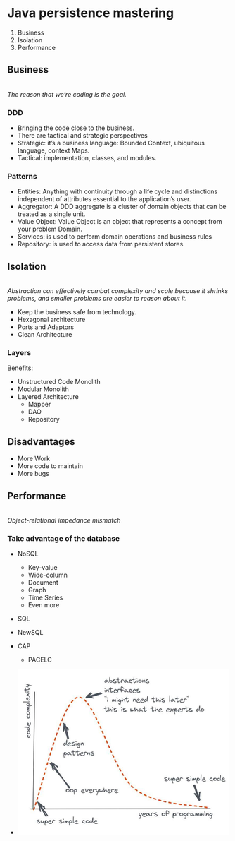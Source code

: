 # Java persistence mastering

1. Business
2. Isolation
3. Performance

## Business

<br/> *The reason that we’re coding is the goal.*

### DDD

- Bringing the code close to the business.
- There are tactical and strategic perspectives
- Strategic: it’s a business language: Bounded Context, ubiquitous language, context Maps.
- Tactical: implementation, classes, and modules.

### Patterns

- Entities: Anything with continuity through a life cycle and distinctions independent of attributes essential to the
  application’s user.
- Aggregator: A DDD aggregate is a cluster of domain objects that can be treated as a single unit.
- Value Object: Value Object is an object that represents a concept from your problem Domain.
- Services: is used to perform domain operations and business rules
- Repository: is used to access data from persistent stores.

## Isolation

<br/> *Abstraction can effectively combat complexity and scale because it shrinks problems, and smaller problems are easier to reason about it.*

- Keep the business safe from technology.
- Hexagonal architecture
- Ports and Adaptors
- Clean Architecture

### Layers

Benefits:

- Unstructured Code Monolith
- Modular Monolith
- Layered Architecture
    - Mapper
    - DAO
    - Repository

## Disadvantages

- More Work
- More code to maintain
- More bugs

## Performance

<br/> *Object-relational impedance mismatch*

### Take advantage of the database

- NoSQL
    - Key-value
    - Wide-column
    - Document
    - Graph
    - Time Series
    - Even more
- SQL
- NewSQL
- CAP
    - PACELC

- ![img.png](img.png)